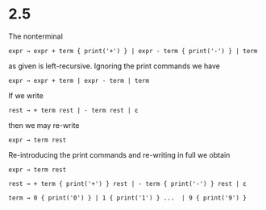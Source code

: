 # 2.5
The nonterminal

    expr → expr + term { print('+') } | expr - term { print('-') } | term

as given is left-recursive. Ignoring the print commands we have

    expr → expr + term | expr - term | term

If we write

    rest → + term rest | - term rest | ε

then we may re-write

    expr → term rest

Re-introducing the print commands and re-writing in full we obtain

    expr → term rest

    rest → + term { print('+') } rest | - term { print('-') } rest | ε

    term → 0 { print('0') } | 1 { print('1') } ...  | 9 { print('9') }
